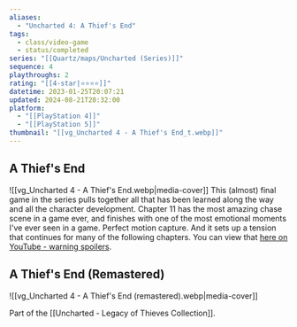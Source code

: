 ```yaml
---
aliases:
  - "Uncharted 4: A Thief's End"
tags:
  - class/video-game
  - status/completed
series: "[[Quartz/maps/Uncharted (Series)]]"
sequence: 4
playthroughs: 2
rating: "[[4-star|⭐️⭐️⭐️⭐️]]"
datetime: 2023-01-25T20:07:21
updated: 2024-08-21T20:32:00
platform:
  - "[[PlayStation 4]]"
  - "[[PlayStation 5]]"
thumbnail: "[[vg_Uncharted 4 - A Thief's End_t.webp]]"
---
```

## A Thief's End
![[vg_Uncharted 4 - A Thief's End.webp|media-cover]]
This (almost) final game in the series pulls together all that has been learned along the way and all the character development. Chapter 11 has the most amazing chase scene in a game ever, and finishes with one of the most emotional moments I've ever seen in a game. Perfect motion capture. And it sets up a tension that continues for many of the following chapters. You can view that [here on YouTube - warning spoilers](https://www.youtube.com/embed/oddTgSLUi9U).

## A Thief's End (Remastered)
![[vg_Uncharted 4 - A Thief's End (remastered).webp|media-cover]]

Part of the [[Uncharted - Legacy of Thieves Collection]].